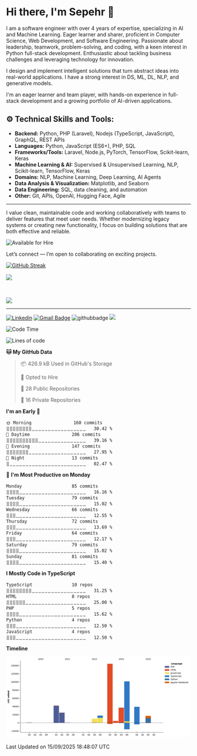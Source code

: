 # Hi there, I'm Sepehr 👋

I am a software engineer with over 4 years of expertise, specializing in AI and Machine Learning. Eager learner and sharer, proficient in Computer Science, Web Development, and Software Engineering. Passionate about leadership, teamwork, problem-solving, and coding, with a keen interest in Python full-stack development. Enthusiastic about tackling business challenges and leveraging technology for innovation.

I design and implement intelligent solutions that turn abstract ideas into real-world applications. I have a strong interest in DS, ML, DL, NLP, and generative models.  

I'm an eager learner and team player, with hands-on experience in full-stack development and a growing portfolio of AI-driven applications.

## ⚙️ Technical Skills and Tools:
- **Backend:** Python, PHP (Laravel), Nodejs (TypeScript, JavaScript), GraphQL, REST APIs
- **Languages:** Python, JavaScript (ES6+), PHP, SQL
- **Frameworks/Tools:** Laravel, Node.js, PyTorch, TensorFlow, Scikit-learn, Keras
- **Machine Learning & AI:** Supervised & Unsupervised Learning, NLP, Scikit-learn, TensorFlow, Keras
- **Domains:** NLP, Machine Learning, Deep Learning, AI Agents
- **Data Analysis & Visualization:** Matplotlib, and Seaborn
- **Data Engineering:** SQL, data cleaning, and automation
- **Other:** Git, APIs, OpenAI, Hugging Face, Agile  

---

I value clean, maintainable code and working collaboratively with teams to deliver features that meet user needs. Whether modernizing legacy systems or creating new functionality, I focus on building solutions that are both effective and reliable.

![Available for Hire](https://img.shields.io/badge/🔍%20Available%20for%20Hire-Yes-brightgreen)

Let’s connect — I’m open to collaborating on exciting projects.

[![GitHub Streak](https://nirzak-streak-stats.vercel.app?user=SepehrHariri)](https://git.io/streak-stats)

<a href="https://github.com/anuraghazra/github-readme-stats">
  <img align="center" height=200 align="center" src="https://github-readme-stats.vercel.app/api?username=SepehrHariri&show=prs_merged,prs_merged_percentage&show_icons=true&hide=contribs,stars,issues&include_all_commits=true&card_width=345" />
</a>

&nbsp;

<a href="https://github.com/anuraghazra/github-readme-stats">
  <img align="center" height=200 align="center" src="https://github-readme-stats.vercel.app/api/top-langs/?username=SepehrHariri&langs_count=20&hide=html&layout=compact&card_width=470" />
</a>

<hr/>

[![Linkedin](https://img.shields.io/badge/-Linkedin-%230177B5?style=flat&logo=white)](https://www.linkedin.com/in/sepehr-hariri)
[![Gmail Badge](https://img.shields.io/badge/-Gmail-c14438?style=flat-square&logo=Gmail&logoColor=white&link=mailto:sepehrhariry@gmail.com)](mailto:sepehrhariry@gmail.com)
![githubbadge](https://img.shields.io/github/followers/SepehrHariri?style=social)
![](https://komarev.com/ghpvc/?username=your-github-username&abbreviated=true)
<!--[![Upwork](https://img.shields.io/badge/UpWork-6FDA44?style=flat&logo=Upwork&logoColor=white)]()-->
<!--[![YouTube](https://img.shields.io/youtube/channel/views/????)](https://www.youtube.com/watch?v=????)-->
<a href="https://komarev.com/ghpvc/?username=SepehrHariri&abbreviated=true" style="visibility: hidden;"></a>

<!--START_SECTION:waka-->
![Code Time](http://img.shields.io/badge/Code%20Time-108%20hrs%2043%20mins-blue)

![Lines of code](https://img.shields.io/badge/From%20Hello%20World%20I%27ve%20Written-436.7%20thousand%20lines%20of%20code-blue)

**🐱 My GitHub Data** 

> 📦 426.9 kB Used in GitHub's Storage 
 > 
> 💼 Opted to Hire
 > 
> 📜 28 Public Repositories 
 > 
> 🔑 16 Private Repositories 
 > 
**I'm an Early 🐤** 

```text
🌞 Morning                160 commits         ⣿⣿⣿⣿⣿⣿⣿⣿⣀⣀⣀⣀⣀⣀⣀⣀⣀⣀⣀⣀⣀⣀⣀⣀⣀   30.42 % 
🌆 Daytime                206 commits         ⣿⣿⣿⣿⣿⣿⣿⣿⣿⣿⣀⣀⣀⣀⣀⣀⣀⣀⣀⣀⣀⣀⣀⣀⣀   39.16 % 
🌃 Evening                147 commits         ⣿⣿⣿⣿⣿⣿⣿⣀⣀⣀⣀⣀⣀⣀⣀⣀⣀⣀⣀⣀⣀⣀⣀⣀⣀   27.95 % 
🌙 Night                  13 commits          ⣿⣀⣀⣀⣀⣀⣀⣀⣀⣀⣀⣀⣀⣀⣀⣀⣀⣀⣀⣀⣀⣀⣀⣀⣀   02.47 % 
```
📅 **I'm Most Productive on Monday** 

```text
Monday                   85 commits          ⣿⣿⣿⣿⣀⣀⣀⣀⣀⣀⣀⣀⣀⣀⣀⣀⣀⣀⣀⣀⣀⣀⣀⣀⣀   16.16 % 
Tuesday                  79 commits          ⣿⣿⣿⣿⣀⣀⣀⣀⣀⣀⣀⣀⣀⣀⣀⣀⣀⣀⣀⣀⣀⣀⣀⣀⣀   15.02 % 
Wednesday                66 commits          ⣿⣿⣿⣀⣀⣀⣀⣀⣀⣀⣀⣀⣀⣀⣀⣀⣀⣀⣀⣀⣀⣀⣀⣀⣀   12.55 % 
Thursday                 72 commits          ⣿⣿⣿⣀⣀⣀⣀⣀⣀⣀⣀⣀⣀⣀⣀⣀⣀⣀⣀⣀⣀⣀⣀⣀⣀   13.69 % 
Friday                   64 commits          ⣿⣿⣿⣀⣀⣀⣀⣀⣀⣀⣀⣀⣀⣀⣀⣀⣀⣀⣀⣀⣀⣀⣀⣀⣀   12.17 % 
Saturday                 79 commits          ⣿⣿⣿⣿⣀⣀⣀⣀⣀⣀⣀⣀⣀⣀⣀⣀⣀⣀⣀⣀⣀⣀⣀⣀⣀   15.02 % 
Sunday                   81 commits          ⣿⣿⣿⣿⣀⣀⣀⣀⣀⣀⣀⣀⣀⣀⣀⣀⣀⣀⣀⣀⣀⣀⣀⣀⣀   15.40 % 
```


**I Mostly Code in TypeScript** 

```text
TypeScript               10 repos            ⣿⣿⣿⣿⣿⣿⣿⣿⣀⣀⣀⣀⣀⣀⣀⣀⣀⣀⣀⣀⣀⣀⣀⣀⣀   31.25 % 
HTML                     8 repos             ⣿⣿⣿⣿⣿⣿⣀⣀⣀⣀⣀⣀⣀⣀⣀⣀⣀⣀⣀⣀⣀⣀⣀⣀⣀   25.00 % 
PHP                      5 repos             ⣿⣿⣿⣿⣀⣀⣀⣀⣀⣀⣀⣀⣀⣀⣀⣀⣀⣀⣀⣀⣀⣀⣀⣀⣀   15.62 % 
Python                   4 repos             ⣿⣿⣿⣀⣀⣀⣀⣀⣀⣀⣀⣀⣀⣀⣀⣀⣀⣀⣀⣀⣀⣀⣀⣀⣀   12.50 % 
JavaScript               4 repos             ⣿⣿⣿⣀⣀⣀⣀⣀⣀⣀⣀⣀⣀⣀⣀⣀⣀⣀⣀⣀⣀⣀⣀⣀⣀   12.50 % 
```



**Timeline**

![Lines of Code chart](https://raw.githubusercontent.com/SepehrHariri/SepehrHariri/main/assets/bar_graph.png)


 Last Updated on 15/09/2025 18:48:07 UTC
<!--END_SECTION:waka-->
